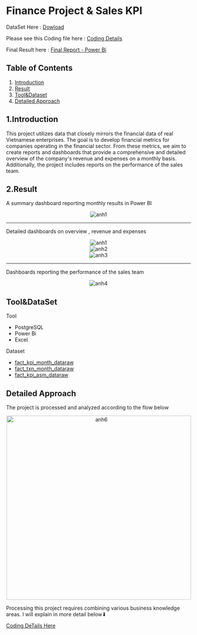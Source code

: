 # Finance Project & Sales KPI
DataSet Here : [Dowload](https://drive.google.com/drive/folders/1G6pv1hEQ8tt6J4DDxSwUInD5G_U6U_tF?usp=sharing)

Please see this Coding file here : [Coding Details](https://github.com/danhkhanglamdata/FinanceProject-SalesKPI/blob/main/Coding_SummaryReport.md)

Final Result here : [Final Report - Power Bi](https://app.powerbi.com/view?r=eyJrIjoiMjI3YjE3MTUtYTVmNy00YjQ1LTkzZmYtYmU0NzBmNzU0ZjNkIiwidCI6IjZhYzJhZDA2LTY5MmMtNDY2My1iN2FmLWE5ZmYyYTg2NmQwYyIsImMiOjEwfQ%3D%3D)

## Table of Contents
1. [Introduction](#intro)
2. [Result](#result)
3. [Tool&Dataset](#tool)
4. [Detailed Approach](#detail)

<div id='intro'/>
  
## 1.Introduction 

This project utilizes data that closely mirrors the financial data of real Vietnamese enterprises. The goal is to develop financial metrics for companies operating in the financial sector. From these metrics, we aim to create reports and dashboards that provide a comprehensive and detailed overview of the company's revenue and expenses on a monthly basis. Additionally, the project includes reports on the performance of the sales team.

<div id='result'/>
  
## 2.Result 
A summary dashboard reporting monthly results in Power BI

<div align="center">
  <img src="https://github.com/danhkhanglamdata/FinanceProject-SalesKPI/assets/153256289/723c2a02-d57e-4847-a9e5-1e9856f0756b" alt="anh1" >
</div>


---
Detailed dashboards on overview , revenue and expenses
<div align="center">
  <img src="https://github.com/danhkhanglamdata/FinanceProject-SalesKPI/assets/153256289/b6073e9a-583e-478b-95dc-0939b1596f6e" alt="anh1" >
</div>


<div align="center">
  <img src="https://github.com/danhkhanglamdata/FinanceProject-SalesKPI/assets/153256289/77c91e08-6ea8-4f25-b919-9bcb13ba27c9" alt="anh2" >
</div>


<div align="center">
  <img src="https://github.com/danhkhanglamdata/FinanceProject-SalesKPI/assets/153256289/12f7486a-301c-4d3e-ae1d-07800eb2935f" alt="anh3" >
</div>

---
Dashboards reporting the performance of the sales team

<div align="center">
  <img src="https://github.com/danhkhanglamdata/FinanceProject-SalesKPI/assets/153256289/095738c0-3166-4e78-bdd3-e9ef4e10ecaa" alt="anh4" >
</div>

<div id='tool'/>
  
## Tool&DataSet 
Tool 
  - PostgreSQL
  - Power Bi
  - Excel

Dataset
  - [fact_kpi_month_dataraw](https://docs.google.com/spreadsheets/d/1sELTyYCH3MBwGJjIX1DkhqaRAajrbeHa/edit?usp=drive_link&ouid=115139199657432655686&rtpof=true&sd=true)
  - [fact_txn_month_dataraw](https://docs.google.com/spreadsheets/d/18cUbKS3JgHgzovk6GWO37n4oNg9FSQ9r/edit?usp=drive_link&ouid=115139199657432655686&rtpof=true&sd=true)
  - [fact_kpi_asm_dataraw](https://docs.google.com/spreadsheets/d/1yPTnGnEmi6vzaUjSjJ7Ryib-IwmXgBvp/edit?usp=sharing&ouid=115139199657432655686&rtpof=true&sd=true)

<div id='detail'/>
  
## Detailed Approach
The project is processed and analyzed according to the flow below
<div align="center">
  <img src="https://github.com/danhkhanglamdata/FinanceProject-SalesKPI/assets/153256289/ee48fbe1-b251-470d-a442-de8d185d041e" alt="anh6" width ="503px">
</div>

Processing this project requires combining various business knowledge areas. I will explain in more detail below⬇

[Coding DeTails Here](https://github.com/danhkhanglamdata/FinanceProject-SalesKPI/blob/main/Coding_SummaryReport.md)










